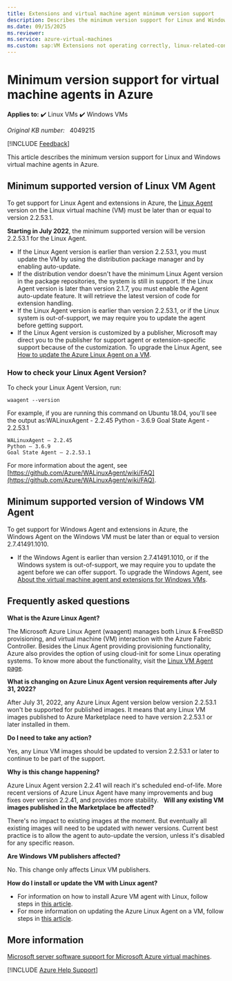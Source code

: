 ```yaml
---
title: Extensions and virtual machine agent minimum version support
description: Describes the minimum version support for Linux and Windows virtual machine agents in Azure.
ms.date: 09/15/2025
ms.reviewer: 
ms.service: azure-virtual-machines
ms.custom: sap:VM Extensions not operating correctly, linux-related-content
---
```

# Minimum version support for virtual machine agents in Azure

**Applies to:** :heavy_check_mark: Linux VMs :heavy_check_mark: Windows VMs

_Original KB number:_ &nbsp; 4049215

[!INCLUDE [Feedback](../../../includes/vmassist-include.md)]

This article describes the minimum version support for Linux and Windows virtual machine agents in Azure.

## Minimum supported version of Linux VM Agent

To get support for Linux Agent and extensions in Azure, the [Linux Agent](https://github.com/Azure/WALinuxAgent) version on the Linux virtual machine (VM) must be later than or equal to version 2.2.53.1.

**Starting in July 2022**, the minimum supported version will be version 2.2.53.1 for the Linux Agent.

- If the Linux Agent version is earlier than version 2.2.53.1, you must update the VM by using the distribution package manager and by enabling auto-update.
- If the distribution vendor doesn't have the minimum Linux Agent version in the package repositories, the system is still in support. If the Linux Agent version is later than version 2.1.7, you must enable the Agent auto-update feature. It will retrieve the latest version of code for extension handling.
- If the Linux Agent version is earlier than version 2.2.53.1, or if the Linux system is out-of-support, we may require you to update the agent before getting support.
- If the Linux Agent version is customized by a publisher, Microsoft may direct you to the publisher for support agent or extension-specific support because of the customization.
 To upgrade the Linux Agent, see [How to update the Azure Linux Agent on a VM](/azure/virtual-machines/linux/update-agent).

### How to check your Linux Agent Version?

To check your Linux Agent Version, run:

```console
waagent --version
```

For example, if you are running this command on Ubuntu 18.04, you'll see the output as:WALinuxAgent - 2.2.45 Python - 3.6.9 Goal State Agent - 2.2.53.1

```output
WALinuxAgent – 2.2.45
Python – 3.6.9
Goal State Agent – 2.2.53.1
```

For more information about the agent, see [https://github.com/Azure/WALinuxAgent/wiki/FAQ](https://github.com/Azure/WALinuxAgent/wiki/FAQ).

## Minimum supported version of Windows VM Agent

To get support for Windows Agent and extensions in Azure, the Windows Agent on the Windows VM must be later than or equal to version 2.7.41491.1010.

- If the Windows Agent is earlier than version 2.7.41491.1010, or if the Windows system is out-of-support, we may require you to update the agent before we can offer support.
 To upgrade the Windows Agent, see [About the virtual machine agent and extensions for Windows VMs](/azure/virtual-machines/extensions/agent-windows).

## Frequently asked questions

**What is the Azure Linux Agent?**
  
The Microsoft Azure Linux Agent (waagent) manages both Linux & FreeBSD provisioning, and virtual machine (VM) interaction with the Azure Fabric Controller. Besides the Linux Agent providing provisioning functionality, Azure also provides the option of using cloud-init for some Linux operating systems. To know more about the functionality, visit the [Linux VM Agent page](/azure/virtual-machines/extensions/agent-linux).

**What is changing on Azure Linux Agent version requirements after July 31, 2022?**
  
After July 31, 2022, any Azure Linux Agent version below version 2.2.53.1 won't be supported for published images. It means that any Linux VM images published to Azure Marketplace need to have version 2.2.53.1 or later installed in them.

**Do I need to take any action?**
  
Yes, any Linux VM images should be updated to version 2.2.53.1 or later to continue to be part of the support.

**Why is this change happening?**
  
Azure Linux Agent version 2.2.41 will reach it's scheduled end-of-life. More recent versions of Azure Linux Agent have many improvements and bug fixes over version 2.2.41, and provides more stability.
  
**Will any existing VM images published in the Marketplace be affected?**
  
There's no impact to existing images at the moment. But eventually all existing images will need to be updated with newer versions. Current best practice is to allow the agent to auto-update the version, unless it's disabled for any specific reason.

**Are Windows VM publishers affected?**
  
No. This change only affects Linux VM publishers.

**How do I install or update the VM with Linux agent?**
  
- For information on how to install Azure VM agent with Linux, follow steps in [this article](/azure/virtual-machines/extensions/agent-linux#installation).
- For more information on updating the Azure Linux Agent on a VM, follow steps in [this article](/azure/virtual-machines/extensions/update-linux-agent).

## More information

[Microsoft server software support for Microsoft Azure virtual machines](https://support.microsoft.com/help/2721672).

[!INCLUDE [Azure Help Support](../../../includes/azure-help-support.md)]
